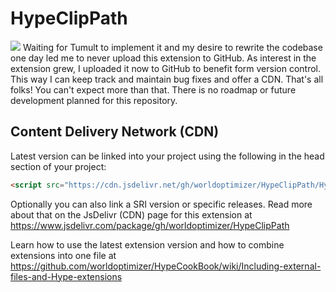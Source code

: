 # HypeClipPath
![](https://forums.tumult.com/uploads/db2156/original/3X/2/a/2a97365453b5d974fecffc2ca70ff14cf37dcf93.png)
Waiting for Tumult to implement it and my desire to rewrite the codebase one day led me to never upload this extension to GitHub. As interest in the extension grew, I uploaded it now to GitHub to benefit form version control. This way I can keep track and maintain bug fixes and offer a CDN. That's all folks! You can't expect more than that. There is no roadmap or future development planned for this repository.

Content Delivery Network (CDN)
--
Latest version can be linked into your project using the following in the head section of your project:
```html
<script src="https://cdn.jsdelivr.net/gh/worldoptimizer/HypeClipPath/HypeClipPath.min.js"></script>
```

Optionally you can also link a SRI version or specific releases. 
Read more about that on the JsDelivr (CDN) page for this extension at https://www.jsdelivr.com/package/gh/worldoptimizer/HypeClipPath

Learn how to use the latest extension version and how to combine extensions into one file at
https://github.com/worldoptimizer/HypeCookBook/wiki/Including-external-files-and-Hype-extensions
